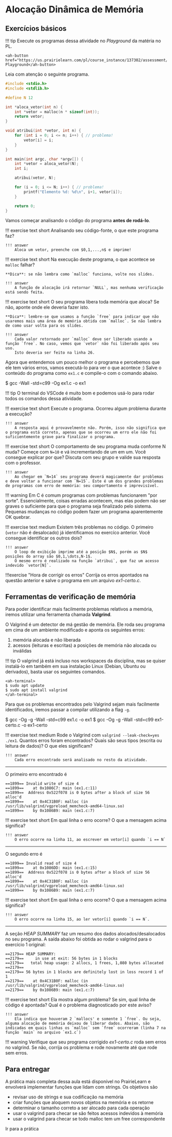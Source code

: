 #  Alocação Dinâmica de Memória

<script src="/js/ah-terminal.mjs" type="module"></script>
<script src="/js/ah-button.mjs" type="module"></script>

## Exercícios básicos

!!! tip
    Execute os programas dessa atividade no *Playground* da matéria no PL. 

    <ah-button href="https://us.prairielearn.com/pl/course_instance/137302/assessment/2352640">Abrir Playground</ah-button>

Leia com atenção o seguinte programa.

```c
#include <stdio.h>
#include <stdlib.h>

#define N 12

int *aloca_vetor(int n) {
    int *vetor = malloc(n * sizeof(int));
    return vetor;
}

void atribui(int *vetor, int n) {
    for (int i = 0; i <= n; i++) { // problema!
        vetor[i] = i;
    }
}

int main(int argc, char *argv[]) {
    int *vetor = aloca_vetor(N);
    int i;

    atribui(vetor, N);

    for (i = 0; i <= N; i++) { // problema!
        printf("Elemento %d: %d\n", i+1, vetor[i]);
    }

    return 0;
}
```

Vamos começar analisando o código do programa **antes de rodá-lo**. 

!!! exercise text short
    Analisando seu código-fonte, o que este programa faz?

    !!! answer
        Aloca um vetor, preenche com $0,1,...,n$ e imprime!

!!! exercise text short
    Na execução deste programa, o que acontece se `malloc` falhar? 

    **Dica**: se não lembra como `malloc` funciona, volte nos slides.

    !!! answer
        A função de alocação irá retornar `NULL`, mas nenhuma verificação está sendo feita.

!!! exercise text short
    O seu programa libera toda memória que aloca? Se não, aponte onde ele deveria fazer isto.

    **Dica**: lembre-se que usamos a função `free` para indicar que não usaremos mais uma área de memória obtida com `malloc`. Se não lembra de como usar volta para os slides.

    !!! answer
        Cada valor retornado por `malloc` deve ser liberado usando a função `free`. No caso, vemos que `vetor` não foi liberado após seu uso.
        Isto deveria ser feito na linha 26.


Agora que entendemos um pouco melhor o programa e percebemos que ele tem vários erros, vamos executá-lo para ver o que acontece :) Salve o conteúdo do programa como `ex1.c` e compile-o com o comando abaixo.


<ah-terminal>
$ gcc -Wall -std=c99 -Og ex1.c -o ex1
</ah-terminal>

!!! tip 
    O terminal do VSCode é muito bom e podemos usá-lo para rodar todos os comandos dessa atividade. 

!!! exercise text short
    Execute o programa. Ocorreu algum problema durante a execução?

    !!! answer
        A resposta aqui é provavelmente não. Porém, isso não significa que o programa está correto, apenas que se ocorreu um erro ele não foi suficientemente grave para finalizar o programa.

!!! exercise text short
    O comportamento de seu programa muda conforme N muda? Começe com `N=10` e vá incrementando de um em um. Você consegue explicar por que? Discuta com seu grupo e valide sua resposta com o professor.

    !!! answer
        Ao chegar em `N=14` seu programa deverá magicamente dar problemas e deve voltar a funcionar com `N=15`. Este é um dos grandes problemas de programas com erro de memória: seu comportamento é imprevisível.

!!! warning 
    Em C é comum programas com problemas funcionarem "por sorte". Essencialmente, coisas erradas acontecem, mas elas podem não ser graves o suficiente para que o programa seja finalizado pelo sistema. Pequenas mudanças no código podem fazer um programa aparentemente OK quebrar. 

!!! exercise text medium
    Existem três problemas no código. O primeiro (`vetor` não é desalocado) já identificamos no exercíco anterior. Você consegue identificar os outros dois?

    !!! answer
        O loop de exibição imprime até a posição $N$, porém as $N$ posições do array são $0,1,\dots,N-1$.
        O mesmo erro é realizado na função `atribui`, que faz um acesso indevido `vetor[N]`.

!!!exercise "Hora de corrigir os erros"
    Corrija os erros apontados na questão anterior e salve o programa em um arquivo *ex1-certo.c*.

## Ferramentas de verificação de memória

Para poder identificar mais facilmente problemas relativos a memória, iremos utilizar uma ferramenta chamada **Valgrind**.

O Valgrind é um detector de má gestão de memória. Ele roda seu programa em cima de um ambiente modificado e aponta os seguintes erros:

1. memória alocada e não liberada
1. acessos (leituras e escritas) a posições de memória não alocada ou inválidas


!!! tip
    O valgrind já está incluso nos workspaces da disciplina, mas se quiser instalá-lo em também em sua instalação Linux (Debian, Ubuntu ou derivados), basta usar os seguintes comandos.

    <ah-terminal>
    $ sudo apt update
    $ sudo apt install valgrind
    </ah-terminal>

Para que os problemas encontrados pelo Valgrind sejam mais facilmente identificados, iremos passar a compilar utilizando a flag `-g`.

<ah-terminal>
$ gcc -Og -g -Wall -std=c99 ex1.c -o ex1
$ gcc -Og -g -Wall -std=c99 ex1-certo.c -o ex1-certo
</ah-terminal>

!!! exercise text medium
    Rode o Valgrind com `valgrind --leak-check=yes ./ex1`. Quantos erros foram encontrados? Quais são seus tipos (escrita ou leitura de dados)? O que eles significam?

    !!! answer
        Cada erro encontrado será analisado no resto da atividade.

---------------

O primeiro erro encontrado é

```
==1899== Invalid write of size 4
==1899==    at 0x1086C7: main (ex1.c:11)
==1899==  Address 0x522f078 is 0 bytes after a block of size 56 alloc'd
==1899==    at 0x4C31B0F: malloc (in /usr/lib/valgrind/vgpreload_memcheck-amd64-linux.so)
==1899==    by 0x1086B9: main (ex1.c:7)
```

!!! exercise text short
    Em qual linha o erro ocorre? O que a mensagem acima significa?

    !!! answer
        O erro ocorre na linha 11, ao escrever em vetor[i] quando `i == N`

---------

O segundo erro é

```
==1899== Invalid read of size 4
==1899==    at 0x1086DD: main (ex1.c:15)
==1899==  Address 0x522f078 is 0 bytes after a block of size 56 alloc'd
==1899==    at 0x4C31B0F: malloc (in /usr/lib/valgrind/vgpreload_memcheck-amd64-linux.so)
==1899==    by 0x1086B9: main (ex1.c:7)
```

!!! exercise text short
    Em qual linha o erro ocorre? O que a mensagem acima significa?

    !!! answer
        O erro ocorre na linha 15, ao ler vetor[i] quando `i == N`.

---------

A seção *HEAP SUMMARY* faz um resumo dos dados alocados/desalocados no seu programa. A saída abaixo foi obtida ao rodar o valgrind para o exercício 1 original:

```
==2179== HEAP SUMMARY:
==2179==     in use at exit: 56 bytes in 1 blocks
==2179==   total heap usage: 2 allocs, 1 frees, 1,080 bytes allocated
==2179==
==2179== 56 bytes in 1 blocks are definitely lost in loss record 1 of 1
==2179==    at 0x4C31B0F: malloc (in /usr/lib/valgrind/vgpreload_memcheck-amd64-linux.so)
==2179==    by 0x1086B9: main (ex1.c:7)
```

!!! exercise text short
    Ela mostra algum problema? Se sim, qual linha de código é apontada? Qual é o problema diagnosticado por este aviso?

    !!! answer
        Ela indica que houveram 2 `mallocs' e somente 1 `free`. Ou seja, alguma alocação de memória deixou de liberar dados. Abaixo, são indicadas em quais linhas os `malloc` sem `free` ocorreram (linha 7 na função `main` no arquivo `ex1.c`)


!!! warning
    Verifique que seu programa corrigido *ex1-certo.c* roda sem erros no valgrind. Se não, corrija os problema e rode novamente até que rode sem erros.

## Para entregar

A prática mais completa dessa aula está disponível no PrairieLearn e envolverá implementar funções que lidam com strings. Os objetivos são

- revisar uso de strings e sua codificação na memória
- criar funções que aloquem novos objetos na memória e os retorne
- determinar o tamanho correto a ser alocado para cada operação
- usar o valgrind para checar se são feitos acessos indevidos à memória
- usar o valgrind para checar se todo malloc tem um free correspondente

<ah-button href="https://us.prairielearn.com/pl/course_instance/137302/assessment/2352818">Ir para a prática</ah-button>

